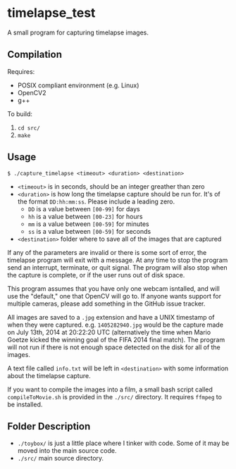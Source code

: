 timelapse_test
==============

A small program for capturing timelapse images.


Compilation
-----------
Requires:
 * POSIX compliant environment (e.g. Linux)
 * OpenCV2
 * g++

To build:
 1. `cd src/`
 2. `make`

Usage
-----
`$ ./capture_timelapse <timeout> <duration> <destination>`

 * `<timeout>` is in seconds, should be an integer greather than zero
 * `<duration>` is how long the timelapse capture should be run for.  It's of
   the format `DD:hh:mm:ss`.  Please include a leading zero.
    * `DD` is a value between `[00-99]` for days
	* `hh` is a value between `[00-23]` for hours
	* `mm` is a value between `[00-59]` for minutes
	* `ss` is a value between `[00-59]` for seconds
 * `<destination>` folder where to save all of the images that are captured

If any of the parameters are invalid or there is some sort of error, the
timelapse program will exit with a message.  At any time to stop the program
send an interrupt, terminate, or quit signal.  The program will also stop when
the capture is complete, or if the user runs out of disk space.

This program assumes that you have only one webcam isntalled, and will use the
"default," one that OpenCV will go to.  If anyone wants support for multiple
cameras, please add something in the GitHub issue tracker.

All images are saved to a `.jpg` extension and have a UNIX timestamp of when
they were captured.  e.g. `1405282940.jpg` would be the capture made on July
13th, 2014 at 20:22:20 UTC (alternatively the time when Mario Goetze kicked the
winning goal of the FIFA 2014 final match). The program will not run if there
is not enough space detected on the disk for all of the images.

A text file called `info.txt` will be left in `<destination>` with some
information about the timelapse capture.

If you want to compile the images into a film, a small bash script called
`compileToMovie.sh` is provided in the `./src/` directory.  It requires `ffmpeg`
to be installed. 

Folder Description
------------------
 * `./toybox/` is just a little place where I tinker with code.  Some of it may
   be moved into the main source code.
 * `./src/` main source directory.

